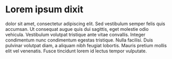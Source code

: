 # Lorem ipsum dixit


dolor sit amet, consectetur adipiscing elit. Sed vestibulum semper felis quis accumsan. Ut consequat augue quis dui sagittis, 
eget molestie odio vehicula. Vestibulum volutpat tristique ante vitae convallis. Integer condimentum nunc condimentum egestas tristique. 
Nulla facilisi. Duis pulvinar volutpat diam, a aliquam nibh feugiat lobortis. Mauris pretium mollis elit vel venenatis. 
Fusce tincidunt lorem id lectus tempor vulputate.
